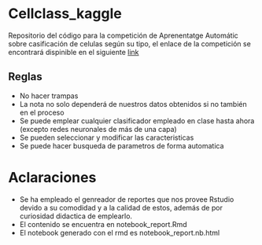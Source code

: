 # Cellclass_kaggle
Repositorio del código para la competición de Aprenentatge Automátic sobre casificación de celulas según su tipo, el enlace de la competición se encontrará dispinible en el siguiente [link](https://www.kaggle.com/c/cellclass/data)


## Reglas
- No hacer trampas
- La nota no solo dependerá de nuestros datos obtenidos si no también en el proceso
- Se puede emplear cualquier clasificador empleado en clase hasta ahora (excepto redes neuronales de más de una capa)
- Se pueden seleccionar y modificar las caracteristicas
- Se puede hacer busqueda de parametros de forma automatica

# Aclaraciones

- Se ha empleado el genreador de reportes que nos provee Rstudio devido a su comodidad y a la calidad de estos, además de por curiosidad didactica de emplearlo.
- El contenido se encuentra en notebook_report.Rmd
- El notebook generado con el rmd es notebook_report.nb.html
